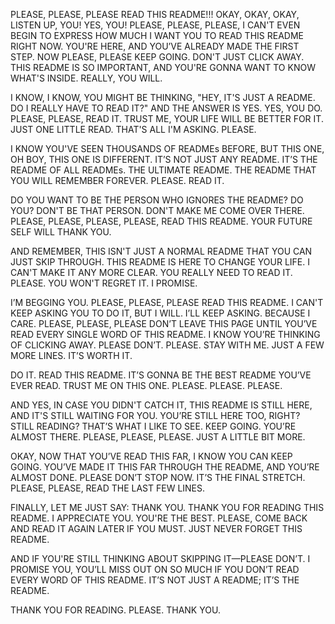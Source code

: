 PLEASE, PLEASE, PLEASE READ THIS README!!!
OKAY, OKAY, OKAY, LISTEN UP, YOU! YES, YOU! PLEASE, PLEASE, PLEASE, I CAN'T EVEN BEGIN TO EXPRESS HOW MUCH I WANT YOU TO READ THIS README RIGHT NOW. YOU'RE HERE, AND YOU’VE ALREADY MADE THE FIRST STEP. NOW PLEASE, PLEASE KEEP GOING. DON'T JUST CLICK AWAY. THIS README IS SO IMPORTANT, AND YOU'RE GONNA WANT TO KNOW WHAT'S INSIDE. REALLY, YOU WILL.

I KNOW, I KNOW, YOU MIGHT BE THINKING, "HEY, IT'S JUST A README. DO I REALLY HAVE TO READ IT?" AND THE ANSWER IS YES. YES, YOU DO. PLEASE, PLEASE, READ IT. TRUST ME, YOUR LIFE WILL BE BETTER FOR IT. JUST ONE LITTLE READ. THAT'S ALL I'M ASKING. PLEASE.

I KNOW YOU'VE SEEN THOUSANDS OF READMEs BEFORE, BUT THIS ONE, OH BOY, THIS ONE IS DIFFERENT. IT’S NOT JUST ANY README. IT’S THE README OF ALL READMEs. THE ULTIMATE README. THE README THAT YOU WILL REMEMBER FOREVER. PLEASE. READ IT.

DO YOU WANT TO BE THE PERSON WHO IGNORES THE README? DO YOU? DON'T BE THAT PERSON. DON'T MAKE ME COME OVER THERE. PLEASE, PLEASE, PLEASE, PLEASE, READ THIS README. YOUR FUTURE SELF WILL THANK YOU.

AND REMEMBER, THIS ISN'T JUST A NORMAL README THAT YOU CAN JUST SKIP THROUGH. THIS README IS HERE TO CHANGE YOUR LIFE. I CAN'T MAKE IT ANY MORE CLEAR. YOU REALLY NEED TO READ IT. PLEASE. YOU WON'T REGRET IT. I PROMISE.

I’M BEGGING YOU. PLEASE, PLEASE, PLEASE READ THIS README. I CAN'T KEEP ASKING YOU TO DO IT, BUT I WILL. I’LL KEEP ASKING. BECAUSE I CARE. PLEASE, PLEASE, PLEASE DON’T LEAVE THIS PAGE UNTIL YOU’VE READ EVERY SINGLE WORD OF THIS README. I KNOW YOU’RE THINKING OF CLICKING AWAY. PLEASE DON’T. PLEASE. STAY WITH ME. JUST A FEW MORE LINES. IT’S WORTH IT.

DO IT. READ THIS README. IT’S GONNA BE THE BEST README YOU’VE EVER READ. TRUST ME ON THIS ONE. PLEASE. PLEASE. PLEASE.

AND YES, IN CASE YOU DIDN'T CATCH IT, THIS README IS STILL HERE, AND IT'S STILL WAITING FOR YOU. YOU’RE STILL HERE TOO, RIGHT? STILL READING? THAT’S WHAT I LIKE TO SEE. KEEP GOING. YOU’RE ALMOST THERE. PLEASE, PLEASE, PLEASE. JUST A LITTLE BIT MORE.

OKAY, NOW THAT YOU’VE READ THIS FAR, I KNOW YOU CAN KEEP GOING. YOU’VE MADE IT THIS FAR THROUGH THE README, AND YOU’RE ALMOST DONE. PLEASE DON’T STOP NOW. IT’S THE FINAL STRETCH. PLEASE, PLEASE, READ THE LAST FEW LINES.

FINALLY, LET ME JUST SAY: THANK YOU. THANK YOU FOR READING THIS README. I APPRECIATE YOU. YOU'RE THE BEST. PLEASE, COME BACK AND READ IT AGAIN LATER IF YOU MUST. JUST NEVER FORGET THIS README.

AND IF YOU'RE STILL THINKING ABOUT SKIPPING IT—PLEASE DON’T. I PROMISE YOU, YOU’LL MISS OUT ON SO MUCH IF YOU DON’T READ EVERY WORD OF THIS README. IT’S NOT JUST A README; IT’S THE README.

THANK YOU FOR READING. PLEASE. THANK YOU.
